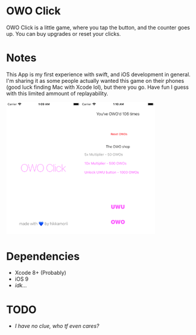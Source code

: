 # OWO Click
OWO Click is a little game, where you tap the button, and the counter goes up. You can buy upgrades or reset your clicks.

Notes
=====
This App is my first experience with swift, and iOS development in general. I'm sharing it as some people actually wanted this game on their phones (good luck finding Mac with Xcode lol), but there you go. Have fun I guess with this limited ammount of replayability.


<span><img src="1.png" alt="splash" width="200"/><img src="2.png" alt="interface" width="200"/></span>

Dependencies
=====
* Xcode 8+ (Probably)
* iOS 9
* *idk...*

TODO
====
* *I have no clue, who tf even cares?*
